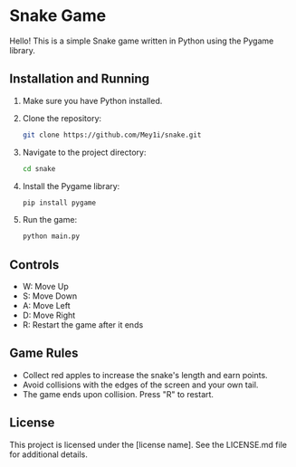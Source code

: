 # Snake Game

Hello! This is a simple Snake game written in Python using the Pygame library.

## Installation and Running

1. Make sure you have Python installed.
2. Clone the repository:

    ```bash
    git clone https://github.com/Mey1i/snake.git
    ```

3. Navigate to the project directory:

    ```bash
    cd snake
    ```

4. Install the Pygame library:

    ```bash
    pip install pygame
    ```

5. Run the game:

    ```bash
    python main.py
    ```

## Controls

- W: Move Up
- S: Move Down
- A: Move Left
- D: Move Right
- R: Restart the game after it ends

## Game Rules

- Collect red apples to increase the snake's length and earn points.
- Avoid collisions with the edges of the screen and your own tail.
- The game ends upon collision. Press "R" to restart.

## License

This project is licensed under the [license name]. See the LICENSE.md file for additional details.
